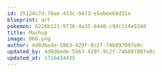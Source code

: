 ```yaml
---
id: 15124c7d-78ae-433c-9473-e5abee69d31a
blueprint: art
pokemon: 6226b121-9736-4a35-8440-c9dc114e934d
title: Machop
image: 066.png
author: 4d8d6ede-5963-429f-9c2f-74b897007e0c
updated_by: 4d8d6ede-5963-429f-9c2f-74b897007e0c
updated_at: 1716434435
---
```

